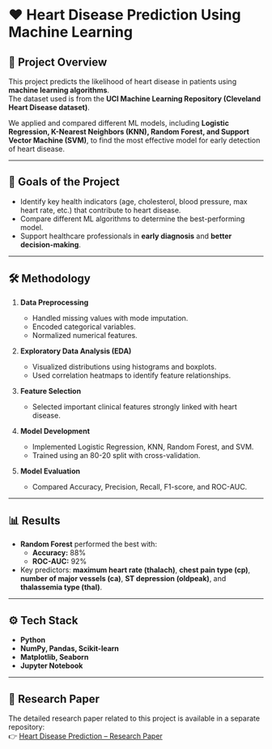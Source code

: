 # ❤️ Heart Disease Prediction Using Machine Learning  

## 📌 Project Overview  
This project predicts the likelihood of heart disease in patients using **machine learning algorithms**.  
The dataset used is from the **UCI Machine Learning Repository (Cleveland Heart Disease dataset)**.  

We applied and compared different ML models, including **Logistic Regression, K-Nearest Neighbors (KNN), Random Forest, and Support Vector Machine (SVM)**, to find the most effective model for early detection of heart disease.  

---

## 🎯 Goals of the Project  
- Identify key health indicators (age, cholesterol, blood pressure, max heart rate, etc.) that contribute to heart disease.  
- Compare different ML algorithms to determine the best-performing model.  
- Support healthcare professionals in **early diagnosis** and **better decision-making**.  

---

## 🛠️ Methodology  
1. **Data Preprocessing**  
   - Handled missing values with mode imputation.  
   - Encoded categorical variables.  
   - Normalized numerical features.  

2. **Exploratory Data Analysis (EDA)**  
   - Visualized distributions using histograms and boxplots.  
   - Used correlation heatmaps to identify feature relationships.  

3. **Feature Selection**  
   - Selected important clinical features strongly linked with heart disease.  

4. **Model Development**  
   - Implemented Logistic Regression, KNN, Random Forest, and SVM.  
   - Trained using an 80-20 split with cross-validation.  

5. **Model Evaluation**  
   - Compared Accuracy, Precision, Recall, F1-score, and ROC-AUC.  

---

## 📊 Results  
- **Random Forest** performed the best with:  
  - **Accuracy:** 88%  
  - **ROC-AUC:** 92%  
- Key predictors: **maximum heart rate (thalach)**, **chest pain type (cp)**, **number of major vessels (ca)**, **ST depression (oldpeak)**, and **thalassemia type (thal)**.  

---

## ⚙️ Tech Stack  
- **Python**  
- **NumPy, Pandas, Scikit-learn**  
- **Matplotlib, Seaborn**  
- **Jupyter Notebook**  

---
## 📄 Research Paper
The detailed research paper related to this project is available in a separate repository:  
👉 [Heart Disease Prediction – Research Paper](https://github.com/Vishesh2108/ResearchPaper.git)


